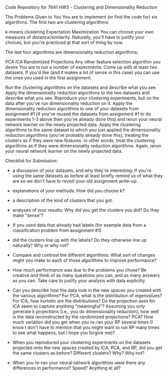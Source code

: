 Code Repository for 7641 HW3 - Clustering and Dimensionality Reduction

The Problems Given to You
You are to implement (or find the code for) six algorithms. The first two are clustering algorithms:

k-means clustering
Expectation Maximization
You can choose your own measures of distance/similarity. Naturally, you'll have to justify your choices, but you're practiced at that sort of thing by now.

The last four algorithms are dimensionality reduction algorithms:

PCA
ICA
Randomized Projections
Any other feature selection algorithm you desire
You are to run a number of experiments. Come up with at least two datasets. If you'd like (and it makes a lot of sense in this case) you can use the ones you used in the first assignment.

Run the clustering algorithms on the datasets and describe what you see.
Apply the dimensionality reduction algorithms to the two datasets and describe what you see.
Reproduce your clustering experiments, but on the data after you've run dimensionality reduction on it.
Apply the dimensionality reduction algorithms to one of your datasets from assignment #1 (if you've reused the datasets from assignment #1 to do experiments 1-3 above then you've already done this) and rerun your neural network learner on the newly projected data.
Apply the clustering algorithms to the same dataset to which you just applied the dimensionality reduction algorithms (you've probably already done this), treating the clusters as if they were new features. In other words, treat the clustering algorithms as if they were dimensionality reduction algorithms. Again, rerun your neural network learner on the newly projected data.

Checklist for Submission:
- a discussion of your datasets, and why they're interesting: If you're using the same datasets as before at least briefly remind us of what they are so we don't have to revisit your old assignment write-up.
- explanations of your methods: How did you choose k?
- a description of the kind of clusters that you got.
- analyses of your results: Why did you get the clusters you did? Do they make "sense"? 
- If you used data that already had labels (for example data from a classification problem from assignment #1) 
- did the clusters line up with the labels? Do they otherwise line up naturally? Why or why not? 

- Compare and contrast the different algorithms: What sort of changes might you make to each of those algorithms to improve performance? 
- How much performance was due to the problems you chose? Be creative and think of as many questions you can, and as many answers as you can. Take care to justify your analysis with data explicitly.
- Can you describe how the data look in the new spaces you created with the various algorithms? For PCA, what is the distribution of eigenvalues? For ICA, how kurtotic are the distributions? Do the projection axes for ICA seem to capture anything "meaningful"? Assuming you only generate k projections (i.e., you do dimensionality reduction), how well is the data reconstructed by the randomized projections? PCA? How much variation did you get when you re-ran your RP several times (I know I don't have to mention that you might want to run RP many times to see what happens, but I hope you forgive me)?
- When you reproduced your clustering experiments on the datasets projected onto the new spaces created by ICA, PCA, and RP, did you get the same clusters as before? Different clusters? Why? Why not?
- When you re-ran your neural network algorithms were there any differences in performance? Speed? Anything at all?
